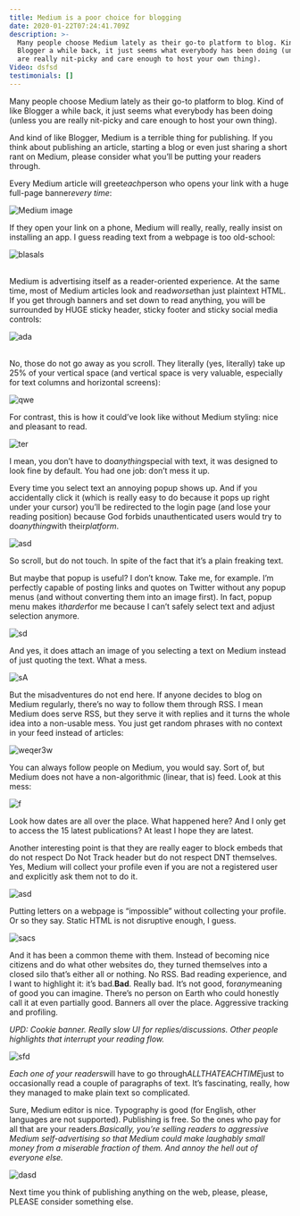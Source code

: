 ```yaml
---
title: Medium is a poor choice for blogging
date: 2020-01-22T07:24:41.709Z
description: >-
  Many people choose Medium lately as their go-to platform to blog. Kind of like
  Blogger a while back, it just seems what everybody has been doing (unless you
  are really nit-picky and care enough to host your own thing).
Video: dsfsd
testimonials: []
---
```

Many people choose Medium lately as their go-to platform to blog. Kind of like Blogger a while back, it just seems what everybody has been doing (unless you are really nit-picky and care enough to host your own thing).

And kind of like Blogger, Medium is a terrible thing for publishing. If you think about publishing an article, starting a blog or even just sharing a short rant on Medium, please consider what you’ll be putting your readers through.

Every Medium article will greet*each*person who opens your link with a huge full-page banner*every time*:

![Medium image](/img/first-medium.png "Image medium")

If they open your link on a phone, Medium will really, really, really insist on installing an app. I guess reading text from a webpage is too old-school:

![blasals](/img/image2.png "ks;lakska")

\
Medium is advertising itself as a reader-oriented experience. At the same time, most of Medium articles look and read*worse*than just plaintext HTML. If you get through banners and set down to read anything, you will be surrounded by HUGE sticky header, sticky footer and sticky social media controls:

![ada](/img/image3.png "aweq")

\
No, those do not go away as you scroll. They literally (yes, literally) take up 25% of your vertical space (and vertical space is very valuable, especially for text columns and horizontal screens):

![qwe](/img/image4.png "rwe")

For contrast, this is how it could’ve look like without Medium styling: nice and pleasant to read.

![ter](/img/image5.png "wrew")

I mean, you don’t have to do*anything*special with text, it was designed to look fine by default. You had one job: don’t mess it up.

Every time you select text an annoying popup shows up. And if you accidentally click it (which is really easy to do because it pops up right under your cursor) you’ll be redirected to the login page (and lose your reading position) because God forbids unauthenticated users would try to do*anything*with their*platform*.

![asd](/img/image6.png "dfd")

So scroll, but do not touch. In spite of the fact that it’s a plain freaking text.

But maybe that popup is useful? I don’t know. Take me, for example. I’m perfectly capable of posting links and quotes on Twitter without any popup menus (and without converting them into an image first). In fact, popup menu makes it*harder*for me because I can’t safely select text and adjust selection anymore.

![sd](/img/image7.png "yhtr")

And yes, it does attach an image of you selecting a text on Medium instead of just quoting the text. What a mess.

![sA](/img/image8.png "FGA")

But the misadventures do not end here. If anyone decides to blog on Medium regularly, there’s no way to follow them through RSS. I mean Medium does serve RSS, but they serve it with replies and it turns the whole idea into a non-usable mess. You just get random phrases with no context in your feed instead of articles:

![weqer3w](/img/image9.png "rehg")

You can always follow people on Medium, you would say. Sort of, but Medium does not have a non-algorithmic (linear, that is) feed. Look at this mess:

![f](/img/img10.png "yw")

Look how dates are all over the place. What happened here? And I only get to access the 15 latest publications? At least I hope they are latest.

Another interesting point is that they are really eager to block embeds that do not respect Do Not Track header but do not respect DNT themselves. Yes, Medium will collect your profile even if you are not a registered user and explicitly ask them not to do it.

![asd](/img/img11.png "asds")

Putting letters on a webpage is “impossible” without collecting your profile. Or so they say. Static HTML is not disruptive enough, I guess.

![sacs](/img/img12.png "acsasa")

And it has been a common theme with them. Instead of becoming nice citizens and do what other websites do, they turned themselves into a closed silo that’s either all or nothing. No RSS. Bad reading experience, and I want to highlight it: it’s bad.**Bad**. Really bad. It’s not good, for*any*meaning of good you can imagine. There’s no person on Earth who could honestly call it at even partially good. Banners all over the place. Aggressive tracking and profiling.

*UPD: Cookie banner. Really slow UI for replies/discussions. Other people highlights that interrupt your reading flow.*

![sfd](/img/img13.png "sfd")

*Each one of your readers*will have to go through*ALLTHATEACHTIME*just to occasionally read a couple of paragraphs of text. It’s fascinating, really, how they managed to make plain text so complicated.

Sure, Medium editor is nice. Typography is good (for English, other languages are not supported). Publishing is free. So the ones who pay for all that are your readers.*Basically, you’re selling readers to aggressive Medium self-advertising so that Medium could make laughably small money from a miserable fraction of them. And annoy the hell out of everyone else.*

![dasd](/img/img14.png "afas")

Next time you think of publishing anything on the web, please, please, PLEASE consider something else.
